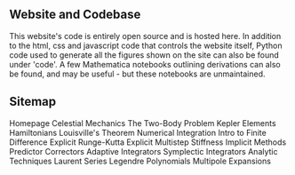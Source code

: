 ## Website and Codebase

This website's code is entirely open source and is hosted here.  In addition to the html, css and javascript code that controls the website itself, Python code used to generate all the figures shown on the site can also be found under 'code'.  A few Mathematica notebooks outlining derivations can also be found, and may be useful - but these notebooks are unmaintained. 


## Sitemap

Homepage
	Celestial Mechanics 
		The Two-Body Problem
		Kepler Elements
		Hamiltonians
		Louisville's Theorem
	Numerical Integration
		Intro to Finite Difference
		Explicit Runge-Kutta
		Explicit Multistep
		Stiffness
		Implicit Methods
		Predictor Correctors
		Adaptive Integrators
		Symplectic Integrators
	Analytic Techniques
		Laurent Series
		Legendre Polynomials
		Multipole Expansions
